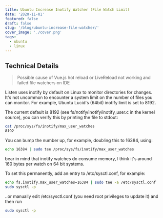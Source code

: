 ```yaml
---
title: Ubuntu Increase Inotify Watcher (File Watch Limit)
date: '2020-11-01'
featured: false
draft: false
slug: '/blog/ubuntu-increase-file-watcher/'
cover_image: './cover.png'
tags:
  - ubuntu
  - linux
---
```


## Technical Details

> Possible cause of Vue.js hot reload or LiveReload not working and failed file watchers on IDE

Listen uses inotify by default on Linux to monitor directories for changes. It's not uncommon to encounter a system limit on the number of files you can monitor. For example, Ubuntu Lucid's (64bit) inotify limit is set to 8192.

The current default is 8192 (see fs/notify/inotify/inotify_user.c in the kernel source), you can verify this by printing the file to stdout:

```sh
cat /proc/sys/fs/inotify/max_user_watches
8192
```

You can bump the number up, for example, doubling this to 16384, using:

```sh
echo 16384 | sudo tee /proc/sys/fs/inotify/max_user_watches
```

bear in mind that inotify watches do consume memory, I think it's around 160 bytes per watch on 64 bit systems.

To set this permanently, add an entry to /etc/sysctl.conf, for example:

```sh
echo fs.inotify.max_user_watches=16384 | sudo tee -a /etc/sysctl.conf
sudo sysctl -p
```

..or manually edit /etc/sysctl.conf (you need root privileges to update it) and then run

```sh
sudo sysctl -p
```
